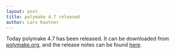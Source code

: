 ```yaml
---
layout: post
title: polymake 4.7 released
author: Lars Kastner
---
```


Today polymake 4.7 has been released. It can be downloaded from
[polymake.org](https://polymake.org/doku.php/download/start), and the release
notes can be found [here](https://polymake.org/doku.php/news/release_4_7).
